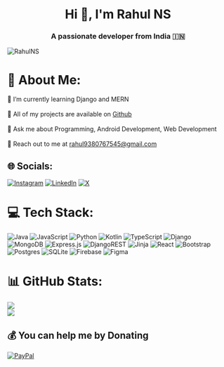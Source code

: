 <h1 align="center">Hi 👋, I'm Rahul NS</h1>
<h3 align="center">A passionate developer from India 🇮🇳 </h3>

<p align="left"> <img src="https://komarev.com/ghpvc/?username=Rahulns21&label=Profile%20views&color=0e75b6&style=flat" alt="RahulNS" /> </p>

# 💫 About Me:
🌱 I’m currently learning Django and MERN<br><br>👯 All of my projects are available on <a href="https://github.com/Rahulns21">Github</a><br><br>💬 Ask me about Programming, Android Development, Web Development<br><br>📧 Reach out to me at rahul9380767545@gmail.com


## 🌐 Socials:
[![Instagram](https://img.shields.io/badge/Instagram-%23E4405F.svg?logo=Instagram&logoColor=white)](https://instagram.com/rahxl21) [![LinkedIn](https://img.shields.io/badge/LinkedIn-%230077B5.svg?logo=linkedin&logoColor=white)](https://linkedin.com/in/rahul-21-ns) [![X](https://img.shields.io/badge/X-black.svg?logo=X&logoColor=white)](https://x.com/rahul_ns21) 

# 💻 Tech Stack:
![Java](https://img.shields.io/badge/java-%23ED8B00.svg?style=for-the-badge&logo=openjdk&logoColor=white) ![JavaScript](https://img.shields.io/badge/javascript-%23323330.svg?style=for-the-badge&logo=javascript&logoColor=%23F7DF1E) ![Python](https://img.shields.io/badge/python-3670A0?style=for-the-badge&logo=python&logoColor=ffdd54) ![Kotlin](https://img.shields.io/badge/kotlin-%237F52FF.svg?style=for-the-badge&logo=kotlin&logoColor=white) ![TypeScript](https://img.shields.io/badge/typescript-%23007ACC.svg?style=for-the-badge&logo=typescript&logoColor=white) ![Django](https://img.shields.io/badge/django-%23092E20.svg?style=for-the-badge&logo=django&logoColor=white) ![MongoDB](https://img.shields.io/badge/MongoDB-%234ea94b.svg?style=for-the-badge&logo=mongodb&logoColor=white) ![Express.js](https://img.shields.io/badge/express.js-%23404d59.svg?style=for-the-badge&logo=express&logoColor=%2361DAFB) ![DjangoREST](https://img.shields.io/badge/DJANGO-REST-ff1709?style=for-the-badge&logo=django&logoColor=white&color=ff1709&labelColor=gray) ![Jinja](https://img.shields.io/badge/jinja-white.svg?style=for-the-badge&logo=jinja&logoColor=black) ![React](https://img.shields.io/badge/react-%2320232a.svg?style=for-the-badge&logo=react&logoColor=%2361DAFB) ![Bootstrap](https://img.shields.io/badge/bootstrap-%238511FA.svg?style=for-the-badge&logo=bootstrap&logoColor=white) ![Postgres](https://img.shields.io/badge/postgres-%23316192.svg?style=for-the-badge&logo=postgresql&logoColor=white) ![SQLite](https://img.shields.io/badge/sqlite-%2307405e.svg?style=for-the-badge&logo=sqlite&logoColor=white) ![Firebase](https://img.shields.io/badge/Firebase-039BE5?style=for-the-badge&logo=Firebase&logoColor=white) ![Figma](https://img.shields.io/badge/figma-%23F24E1E.svg?style=for-the-badge&logo=figma&logoColor=white)

# 📊 GitHub Stats:
![](https://github-readme-stats.vercel.app/api?username=Rahulns21&theme=city_light&hide_border=false&include_all_commits=true&count_private=true)<br/>
![](https://github-readme-streak-stats.herokuapp.com/?user=Rahulns21&theme=city_light&hide_border=false)<br/>

<!-- Proudly created with GPRM ( https://gprm.itsvg.in ) -->


  ## 💰 You can help me by Donating
  [![PayPal](https://img.shields.io/badge/PayPal-00457C?style=for-the-badge&logo=paypal&logoColor=white)](https://paypal.me/@imharry33) 

  
<!-- Proudly created with GPRM ( https://gprm.itsvg.in ) -->
